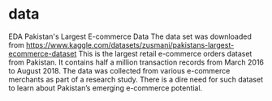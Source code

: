 # data
EDA Pakistan's Largest E-commerce Data
The data set was downloaded from https://www.kaggle.com/datasets/zusmani/pakistans-largest-ecommerce-dataset
This is the largest retail e-commerce orders dataset from Pakistan. It contains half a million transaction records from March 2016 to August 2018. The data was collected from various e-commerce merchants as part of a research study.
There is a dire need for such dataset to learn about Pakistan’s emerging e-commerce potential.
